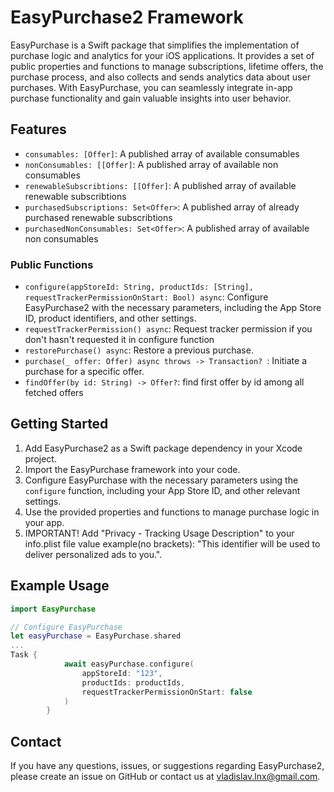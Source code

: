 # EasyPurchase2 Framework

EasyPurchase is a Swift package that simplifies the implementation of purchase logic and analytics for your iOS applications. It provides a set of public properties and functions to manage subscriptions, lifetime offers, the purchase process, and also collects and sends analytics data about user purchases. With EasyPurchase, you can seamlessly integrate in-app purchase functionality and gain valuable insights into user behavior.

## Features

- `consumables: [Offer]`: A published array of available consumables 
- `nonConsumables: [[Offer]`: A published array of available non consumables
- `renewableSubscribtions: [[Offer]`: A published array of available renewable subscribtions
- `purchasedSubscriptions: Set<Offer>`: A published array of already purchased renewable subscribtions 
- `purchasedNonConsumables: Set<Offer>`: A published array of available non consumables

### Public Functions

- `configure(appStoreId: String, productIds: [String], requestTrackerPermissionOnStart: Bool) async`: Configure EasyPurchase2 with the necessary parameters, including the App Store ID, product identifiers, and other settings.
- `requestTrackerPermission() async`: Request tracker permission if you don't hasn't requested it in configure function
- `restorePurchase() async`: Restore a previous purchase.
- `purchase(_ offer: Offer) async throws -> Transaction? `: Initiate a purchase for a specific offer.
- `findOffer(by id: String) -> Offer?`: find first offer by id among all fetched offers

## Getting Started

1. Add EasyPurchase2 as a Swift package dependency in your Xcode project.
2. Import the EasyPurchase framework into your code.
3. Configure EasyPurchase with the necessary parameters using the `configure` function, including your App Store ID, and other relevant settings.
4. Use the provided properties and functions to manage purchase logic in your app.
5. IMPORTANT! Add "Privacy - Tracking Usage Description" to your info.plist file 
value example(no brackets): "This identifier will be used to deliver personalized ads to you.".

## Example Usage

```swift
import EasyPurchase

// Configure EasyPurchase
let easyPurchase = EasyPurchase.shared
...
Task {
            await easyPurchase.configure(
                appStoreId: "123",
                productIds: productIds,
                requestTrackerPermissionOnStart: false
            )
        }

```

## Contact
If you have any questions, issues, or suggestions regarding EasyPurchase2, please create an issue on GitHub or contact us at vladislav.lnx@gmail.com.
